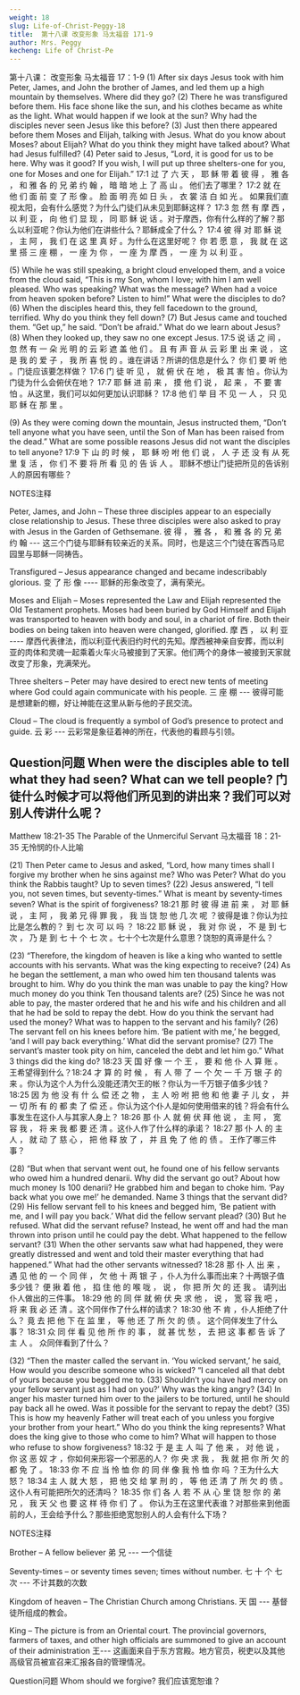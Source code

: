 ```yaml
---
weight: 18
slug: Life-of-Christ-Peggy-18
title:  第十八课 改变形象 马太福音 171-9
author: Mrs. Peggy
kecheng: Life of Christ-Pe
---
```


第十八课： 改变形象 马太福音 17：1-9
(1) After six days Jesus took with him Peter, James, and John the brother of James, and led them up a high mountain by themselves. Where did they go? (2) There he was transfigured before them. His face shone like the sun, and his clothes became as white as the light. What would happen if we look at the sun? Why had the disciples never seen Jesus like this before? (3) Just then there appeared before them Moses and Elijah, talking with Jesus. What do you know about Moses? about Elijah? What do you think they might have talked about? What had Jesus fulfilled? (4) Peter said to Jesus, “Lord, it is good for us to be here. Why was it good? If you wish, I will put up three shelters-one for you, one for Moses and one for Elijah.”
17:1 过 了 六 天 ， 耶 稣 带 着 彼 得 ， 雅 各 ， 和 雅 各 的 兄 弟 约 翰 ， 暗 暗 地 上 了 高 山 。 他们去了哪里？ 17:2 就 在 他 们 面 前 变 了 形 像 。 脸 面 明 亮 如 日 头 ， 衣 裳 洁 白 如 光 。 如果我们直视太阳，会有什么感觉？为什么门徒们从未见到耶稣这样？ 17:3 忽 然 有 摩 西 ， 以 利 亚 ， 向 他 们 显 现 ， 同 耶 稣 说 话 。对于摩西，你有什么样的了解？那么以利亚呢？你认为他们在讲些什么？耶稣成全了什么？ 17:4 彼 得 对 耶 稣 说 ， 主 阿 ， 我 们 在 这 里 真 好 。为什么在这里好呢？ 你 若 愿 意 ， 我 就 在 这 里 搭 三 座 棚 ， 一 座 为 你 ， 一 座 为 摩 西 ， 一 座 为 以 利 亚 。

(5) While he was still speaking, a bright cloud enveloped them, and a voice from the cloud said, “This is my Son, whom I love; with him I am well pleased. Who was speaking? What was the message? When had a voice from heaven spoken before? Listen to him!” What were the disciples to do? (6) When the disciples heard this, they fell facedown to the ground, terrified. Why do you think they fell down? (7) But Jesus came and touched them. “Get up,” he said. “Don’t be afraid.” What do we learn about Jesus? (8) When they looked up, they saw no one except Jesus.
17:5 说 话 之 间 ， 忽 然 有 一 朵 光 明 的 云 彩 遮 盖 他 们 。 且 有 声 音 从 云 彩 里 出 来 说 ， 这 是 我 的 爱 子 ， 我 所 喜 悦 的 。谁在讲话？所讲的信息是什么？ 你 们 要 听 他 。门徒应该要怎样做？ 17:6 门 徒 听 见 ， 就 俯 伏 在 地 ， 极 其 害 怕 。你认为门徒为什么会俯伏在地？ 17:7 耶 稣 进 前 来 ， 摸 他 们 说 ， 起 来 ， 不 要 害 怕 。从这里，我们可以如何更加认识耶稣？ 17:8 他 们 举 目 不 见 一 人 ， 只 见 耶 稣 在 那 里 。

(9) As they were coming down the mountain, Jesus instructed them, “Don’t tell anyone what you have seen, until the Son of Man has been raised from the dead.” What are some possible reasons Jesus did not want the disciples to tell anyone?
17:9 下 山 的 时 候 ， 耶 稣 吩 咐 他 们 说 ， 人 子 还 没 有 从 死 里 复 活 ， 你 们 不 要 将 所 看 见 的 告 诉 人 。 耶稣不想让门徒把所见的告诉别人的原因有哪些？

NOTES注释

Peter, James, and John – These three disciples appear to an especially close relationship to Jesus. These three disciples were also asked to pray with Jesus in the Garden of Gethsemane.
彼 得 ， 雅 各 ， 和 雅 各 的 兄 弟 约 翰 --- 这三个门徒与耶稣有较亲近的关系。同时，也是这三个门徒在客西马尼园里与耶稣一同祷告。

Transfigured – Jesus appearance changed and became indescribably glorious.
变 了 形 像 ---- 耶稣的形象改变了，满有荣光。

Moses and Elijah – Moses represented the Law and Elijah represented the Old Testament prophets. Moses had been buried by God Himself and Elijah was transported to heaven with body and soul, in a chariot of fire. Both their bodies on being taken into heaven were changed, glorified.
摩 西 ， 以 利 亚 ---- 摩西代表律法，而以利亚代表旧约时代的先知。摩西被神亲自安葬，而以利亚的肉体和灵魂一起乘着火车火马被接到了天家。他们两个的身体一被接到天家就改变了形象，充满荣光。

Three shelters – Peter may have desired to erect new tents of meeting where God could again communicate with his people.
三 座 棚 --- 彼得可能是想建新的棚，好让神能在这里从新与他的子民交流。

Cloud – The cloud is frequently a symbol of God’s presence to protect and guide.
云 彩 --- 云彩常是象征着神的所在，代表他的看顾与引领。

Question问题
When were the disciples able to tell what they had seen? What can we tell people?
门徒什么时候才可以将他们所见到的讲出来？我们可以对别人传讲什么呢？
--------------------------------------------------------------------------------------------

Matthew 18:21-35 The Parable of the Unmerciful Servant
马太福音 18：21-35 无怜悯的仆人比喻

(21) Then Peter came to Jesus and asked, “Lord, how many times shall I forgive my brother when he sins against me? Who was Peter? What do you think the Rabbis taught? Up to seven times? (22) Jesus answered, “I tell you, not seven times, but seventy-times.” What is meant by seventy-times seven? What is the spirit of forgiveness?
18:21 那 时 彼 得 进 前 来 ， 对 耶 稣 说 ， 主 阿 ， 我 弟 兄 得 罪 我 ， 我 当 饶 恕 他 几 次 呢 ？彼得是谁？你认为拉比是怎么教的？ 到 七 次 可 以 吗 ？ 18:22 耶 稣 说 ， 我 对 你 说 ， 不 是 到 七 次 ， 乃 是 到 七 十 个 七 次 。七十个七次是什么意思？饶恕的真谛是什么？

(23) “Therefore, the kingdom of heaven is like a king who wanted to settle accounts with his servants. What was the king expecting to receive? (24) As he began the settlement, a man who owed him ten thousand talents was brought to him. Why do you think the man was unable to pay the king? How much money do you think Ten thousand talents are? (25) Since he was not able to pay, the master ordered that he and his wife and his children and all that he had be sold to repay the debt. How do you think the servant had used the money? What was to happen to the servant and his family? (26) The servant fell on his knees before him. ‘Be patient with me,’ he begged, ‘and I will pay back everything.’ What did the servant promise? (27) The servant’s master took pity on him, canceled the debt and let him go.” What 3 things did the king do?
18:23 天 国 好 像 一 个 王 ， 要 和 他 仆 人 算 账 。 王希望得到什么？18:24 才 算 的 时 候 ， 有 人 带 了 一 个 欠 一 千 万 银 子 的 来 。你认为这个人为什么没能还清欠王的帐？你认为一千万银子值多少钱？ 18:25 因 为 他 没 有 什 么 偿 还 之 物 ， 主 人 吩 咐 把 他 和 他 妻 子 儿 女 ， 并 一 切 所 有 的 都 卖 了 偿 还 。你认为这个仆人是如何使用借来的钱？将会有什么事发生在这仆人与其家人身上？ 18:26 那 仆 人 就 俯 伏 拜 他 说 ， 主 阿 ， 宽 容 我 ， 将 来 我 都 要 还 清 。这仆人作了什么样的承诺？ 18:27 那 仆 人 的 主 人 ， 就 动 了 慈 心 ， 把 他 释 放 了 ， 并 且 免 了 他 的 债 。 王作了哪三件事？

(28) “But when that servant went out, he found one of his fellow servants who owed him a hundred denarii. Why did the servant go out? About how much money Is 100 denarii? He grabbed him and began to choke him. ‘Pay back what you owe me!’ he demanded. Name 3 things that the servant did? (29) His fellow servant fell to his knees and begged him, ‘Be patient with me, and I will pay you back.’ What did the fellow servant plead? (30) But he refused. What did the servant refuse? Instead, he went off and had the man thrown into prison until he could pay the debt. What happened to the fellow servant? (31) When the other servants saw what had happened, they were greatly distressed and went and told their master everything that had happened.” What had the other servants witnessed?
18:28 那 仆 人 出 来 ， 遇 见 他 的 一 个 同 伴 ， 欠 他 十 两 银 子 ，仆人为什么事而出来？十两银子值多少钱？ 便 揪 着 他 ， 掐 住 他 的 喉 咙 ， 说 ， 你 把 所 欠 的 还 我 。 请列出仆人做出的三件事。 18:29 他 的 同 伴 就 俯 伏 央 求 他 ， 说 ， 宽 容 我 吧 ， 将 来 我 必 还 清 。这个同伴作了什么样的请求？ 18:30 他 不 肯 ，仆人拒绝了什么？ 竟 去 把 他 下 在 监 里 ， 等 他 还 了 所 欠 的 债 。 这个同伴发生了什么事？ 18:31 众 同 伴 看 见 他 所 作 的 事 ， 就 甚 忧 愁 ， 去 把 这 事 都 告 诉 了 主 人 。 众同伴看到了什么？

(32) “Then the master called the servant in. ‘You wicked servant,’ he said, How would you describe someone who is wicked? “I canceled all that debt of yours because you begged me to. (33) Shouldn’t you have had mercy on your fellow servant just as I had on you?’ Why was the king angry? (34) In anger his master turned him over to the jailers to be tortured, until he should pay back all he owed. Was it possible for the servant to repay the debt? (35) This is how my heavenly Father will treat each of you unless you forgive your brother from your heart.” Who do you think the king represents? What does the king give to those who come to him? What will happen to those who refuse to show forgiveness?
18:32 于 是 主 人 叫 了 他 来 ， 对 他 说 ， 你 这 恶 奴 才 ，你如何来形容一个邪恶的人？ 你 央 求 我 ， 我 就 把 你 所 欠 的 都 免 了 。 18:33 你 不 应 当 怜 恤 你 的 同 伴 像 我 怜 恤 你 吗 ？王为什么大怒？ 18:34 主 人 就 大 怒 ， 把 他 交 给 掌 刑 的 ， 等 他 还 清 了 所 欠 的 债 。这仆人有可能把所欠的还清吗？ 18:35 你 们 各 人 若 不 从 心 里 饶 恕 你 的 弟 兄 ， 我 天 父 也 要 这 样 待 你 们 了 。 你认为王在这里代表谁？对那些来到他面前的人，王会给予什么？那些拒绝宽恕别人的人会有什么下场？

NOTES注释

Brother – A fellow believer
弟 兄 --- 一个信徒

Seventy-times – or seventy times seven; times without number.
七 十 个 七 次 --- 不计其数的次数

Kingdom of heaven – The Christian Church among Christians.
天 国 --- 基督徒所组成的教会。

King – The picture is from an Oriental court. The provincial governors, farmers of taxes, and other high officials are summoned to give an account of their administration
王--- 这画面来自于东方宫殿。地方官员，税吏以及其他高级官员被宣召来汇报各自的管理情况。

Question问题
Whom should we forgive?
我们应该宽恕谁？
